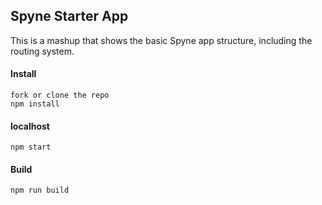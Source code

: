 ## Spyne Starter App ##
This is a mashup that shows the basic Spyne app structure, including the routing system.

#### Install ####
```
fork or clone the repo
npm install
```

#### localhost #####
```
npm start
```

#### Build ####
```
npm run build
```